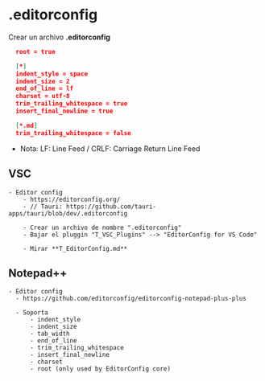 # .editorconfig

Crear un archivo **.editorconfig**

```json
  root = true

  [*]
  indent_style = space
  indent_size = 2
  end_of_line = lf
  charset = utf-8
  trim_trailing_whitespace = true
  insert_final_newline = true

  [*.md]
  trim_trailing_whitespace = false
```

- Nota: LF: Line Feed / CRLF: Carriage Return Line Feed

## VSC

    - Editor config
    	- https://editorconfig.org/
    	- // Tauri: https://github.com/tauri-apps/tauri/blob/dev/.editorconfig

    	- Crear un archivo de nombre ".editorconfig"
    	- Bajar el pluggin "T_VSC_Plugins" --> "EditorConfig for VS Code"

    	- Mirar **T_EditorConfig.md**

## Notepad++

    - Editor config
      - https://github.com/editorconfig/editorconfig-notepad-plus-plus

      - Soporta
          - indent_style
          - indent_size
          - tab_width
          - end_of_line
          - trim_trailing_whitespace
          - insert_final_newline
          - charset
          - root (only used by EditorConfig core)
